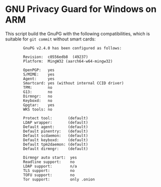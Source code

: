 # GNU Privacy Guard for Windows on ARM

This script build the GnuPG with the following compatibilities,
which is suitable for `git commit` without smart cards:

```
        GnuPG v2.4.0 has been configured as follows:

        Revision:  c0556edb8  (49237)
        Platform:  MingW32 (aarch64-w64-mingw32)

        OpenPGP:   yes
        S/MIME:    yes
        Agent:     yes
        Smartcard: yes (without internal CCID driver)
        TPM:       no
        G13:       no
        Dirmngr:   no
        Keyboxd:   no
        Gpgtar:    yes
        WKS tools: no

        Protect tool:       (default)
        LDAP wrapper:       (default)
        Default agent:      (default)
        Default pinentry:   (default)
        Default scdaemon:   (default)
        Default keyboxd:    (default)
        Default tpm2daemon: (default)
        Default dirmngr:    (default)

        Dirmngr auto start:  yes
        Readline support:    no
        LDAP support:        n/a
        TLS support:         no
        TOFU support:        no
        Tor support:         only .onion
```
